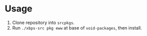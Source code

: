 # Usage
1. Clone repository into `srcpkgs`.
2. Run `./xbps-src pkg eww` at base of `void-packages`, then install.

